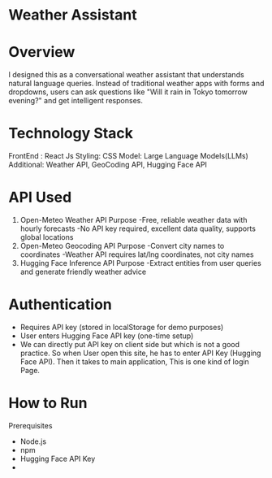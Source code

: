 # Weather Assistant
# Overview
I designed this as a conversational weather assistant that understands natural language queries. Instead of traditional weather apps with forms and dropdowns, users can ask questions like "Will it rain in Tokyo tomorrow evening?" and get intelligent responses.

# Technology Stack
 FrontEnd : React Js
 Styling: CSS
 Model: Large Language Models(LLMs)
 Additional: Weather API, GeoCoding API, Hugging Face API
 
# API Used
1. Open-Meteo Weather API
    Purpose -Free, reliable weather data with hourly forecasts
            -No API key required, excellent data quality, supports global locations
3. Open-Meteo Geocoding API
    Purpose -Convert city names to coordinates
            -Weather API requires lat/lng coordinates, not city names
4. Hugging Face Inference API
   Purpose -Extract entities from user queries and generate friendly weather advice
# Authentication
- Requires API key (stored in localStorage for demo purposes)
- User enters Hugging Face API key (one-time setup)
- We can directly put API key on client side but which is not a good practice.
  So when User open this site, he has to enter API Key (Hugging Face API).
  Then it takes to main application, This is one kind of login Page.
# How to Run
 Prerequisites
 - Node.js
 - npm
 - Hugging Face API Key
 - 
